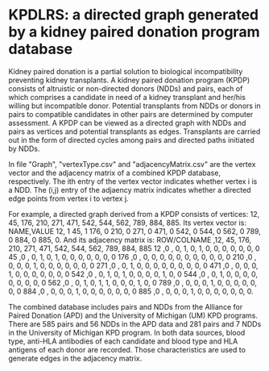 # KPDLRS: a directed graph generated by a kidney paired donation program database

Kidney paired donation is a partial solution to biological incompatibility preventing kidney transplants. A kidney paired donation program (KPDP) consists of altruistic or non-directed donors (NDDs) and pairs, each of which comprises a candidate in need of a kidney transplant and her/his willing but incompatible donor. Potential transplants from NDDs or donors in pairs to compatible candidates in other pairs are determined by computer assessment. A KPDP can be viewed as a directed graph with NDDs and pairs as vertices and potential transplants as edges. Transplants are carried out in the form of directed cycles among pairs and directed paths initiated by NDDs.

In file "Graph", "vertexType.csv" and "adjacencyMatrix.csv" are the vertex vector and the adjacency matrix of a combined KPDP database, respectively. The ith entry of the vertex vector indicates whether vertex i is a NDD. The (i,j) entry of the adjaency matrix indicates whether a directed edge points from vertex i to vertex j. 

For example, a directed graph derived from a KPDP consists of vertices: 12, 45, 176, 210, 271, 471, 542, 544, 562, 789, 884, 885. Its vertex vector is:
NAME,VALUE
  12,    1
  45,    1
 176,    0
 210,    0
 271,    0
 471,    0
 542,    0
 544,    0
 562,    0
 789,    0
 884,    0
 885,    0.
And its adjacency matrix is:
ROW/COLNAME ,12, 45, 176, 210, 271, 471, 542, 544, 562, 789, 884, 885
12          ,0 ,  0,   1,   0,   1,   0,   0,   0,   0,   0,   0,   0
45          ,0 ,  0,   1,   0,   1,   0,   0,   0,   0,   0,   0,   0
176         ,0 ,  0,   0,   0,   0,   0,   0,   0,   0,   0,   0,   0
210         ,0 ,  0,   0,   0,   1,   0,   0,   0,   0,   0,   0,   0
271         ,0 ,  0,   1,   0,   0,   0,   0,   0,   0,   0,   0,   0
471         ,0 ,  0,   0,   0,   1,   0,   0,   0,   0,   0,   0,   0
542         ,0 ,  0,   1,   0,   1,   0,   0,   0,   0,   1,   0,   0
544         ,0 ,  0,   1,   0,   0,   0,   0,   0,   0,   0,   0,   0
562         ,0 ,  0,   1,   0,   1,   1,   0,   0,   0,   1,   0,   0
789         ,0 ,  0,   0,   0,   1,   0,   0,   0,   0,   0,   0,   0
884         ,0 ,  0,   0,   0,   1,   0,   0,   0,   0,   0,   0,   0
885         ,0 ,  0,   0,   0,   1,   0,   0,   0,   0,   0,   0,   0.

The combined database includes pairs and NDDs from the Alliance for Paired Donation (APD) and the University of Michigan (UM) KPD programs. There are 585 pairs and 56 NDDs in the APD data and 281 pairs and 7 NDDs in the University of Michigan KPD program. In both data sources, blood type, anti-HLA antibodies of each candidate and blood type and HLA antigens of each donor are recorded. Those characteristics are used to generate edges in the adjacency matrix.
